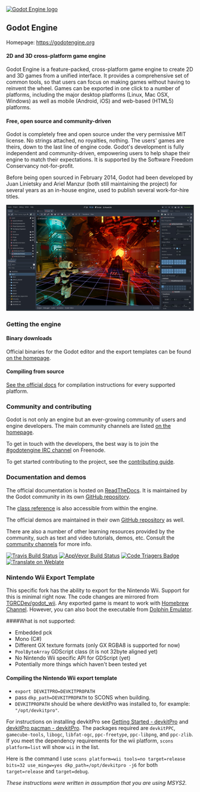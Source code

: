 [![Godot Engine logo](/logo.png)](https://godotengine.org)

## Godot Engine

Homepage: https://godotengine.org

#### 2D and 3D cross-platform game engine

Godot Engine is a feature-packed, cross-platform game engine to create 2D and
3D games from a unified interface. It provides a comprehensive set of common
tools, so that users can focus on making games without having to reinvent the
wheel. Games can be exported in one click to a number of platforms, including
the major desktop platforms (Linux, Mac OSX, Windows) as well as mobile
(Android, iOS) and web-based (HTML5) platforms.

#### Free, open source and community-driven

Godot is completely free and open source under the very permissive MIT license.
No strings attached, no royalties, nothing. The users' games are theirs, down
to the last line of engine code. Godot's development is fully independent and
community-driven, empowering users to help shape their engine to match their
expectations. It is supported by the Software Freedom Conservancy
not-for-profit.

Before being open sourced in February 2014, Godot had been developed by Juan
Linietsky and Ariel Manzur (both still maintaining the project) for several
years as an in-house engine, used to publish several work-for-hire titles.

![Screenshot of a 3D scene in Godot Engine](https://raw.githubusercontent.com/godotengine/godot-design/master/screenshots/editor_tps_demo_1920x1080.jpg)

### Getting the engine

#### Binary downloads

Official binaries for the Godot editor and the export templates can be found
[on the homepage](https://godotengine.org/download).

#### Compiling from source

[See the official docs](https://docs.godotengine.org/en/latest/development/compiling/)
for compilation instructions for every supported platform.

### Community and contributing

Godot is not only an engine but an ever-growing community of users and engine
developers. The main community channels are listed [on the homepage](https://godotengine.org/community).

To get in touch with the developers, the best way is to join the
[#godotengine IRC channel](https://webchat.freenode.net/?channels=godotengine)
on Freenode.

To get started contributing to the project, see the [contributing guide](CONTRIBUTING.md).

### Documentation and demos

The official documentation is hosted on [ReadTheDocs](https://docs.godotengine.org).
It is maintained by the Godot community in its own [GitHub repository](https://github.com/godotengine/godot-docs).

The [class reference](https://docs.godotengine.org/en/latest/classes/)
is also accessible from within the engine.

The official demos are maintained in their own [GitHub repository](https://github.com/godotengine/godot-demo-projects)
as well.

There are also a number of other learning resources provided by the community,
such as text and video tutorials, demos, etc. Consult the [community channels](https://godotengine.org/community)
for more info.

[![Travis Build Status](https://travis-ci.org/godotengine/godot.svg?branch=master)](https://travis-ci.org/godotengine/godot)
[![AppVeyor Build Status](https://ci.appveyor.com/api/projects/status/bfiihqq6byxsjxxh/branch/master?svg=true)](https://ci.appveyor.com/project/akien-mga/godot)
[![Code Triagers Badge](https://www.codetriage.com/godotengine/godot/badges/users.svg)](https://www.codetriage.com/godotengine/godot)
[![Translate on Weblate](https://hosted.weblate.org/widgets/godot-engine/-/godot/svg-badge.svg)](https://hosted.weblate.org/engage/godot-engine/?utm_source=widget)

### Nintendo Wii Export Template
This specific fork has the ability to export for the Nintendo Wii. Support for this is minimal right now. The code changes are mirrored from [TGRCDev/godot_wii](https://git.tgrc.dev/TGRCDev/godot_wii/). Any exported game is meant to work with [Homebrew Channel](https://wiibrew.org/wiki/Homebrew_Channel). However, you can also boot the executable from [Dolphin Emulator](https://github.com/dolphin-emu/dolphin).

####What is not supported:
- Embedded pck
- Mono (C#)
- Different GX texture formats (only GX RGBA8 is supported for now)
- `PoolByteArray` GDScript class (it is not 32byte aligned yet)
- No Nintendo Wii specific API for GDScript (yet)
- Potentially more things which haven't been tested yet

#### Compiling the Nintendo Wii export template
- `export DEVKITPRO=DEVKITPROPATH`
- pass `dkp_path=DEVKITPROPATH` to SCONS when building.
- `DEVKITPROPATH` should be where devkitPro was installed to, for example: `"/opt/devkitpro"`.

For instructions on installing devkitPro see [Getting Started - devkitPro](https://devkitpro.org/wiki/Getting_Started) and [devkitPro pacman - devkitPro](https://devkitpro.org/wiki/devkitPro_pacman). The packages required are `devkitPPC`, `gamecube-tools`, `libogc`, `libfat-ogc`, `ppc-freetype`, `ppc-libpng`, and `ppc-zlib`. If you meet the dependency requirements for the wii platform, `scons platform=list` will show `wii` in the list.

Here is the command I use `scons platform=wii tools=no target=release bits=32 use_mingw=yes dkp_path=/opt/devkitpro -j6` for both `target=release` and `target=debug`.

*These instructions were written in assumption that you are using MSYS2.*
